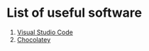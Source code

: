 # List of useful software

1. [Visual Studio Code](https://code.visualstudio.com/)
2. [Chocolatey](https://chocolatey.org/)

